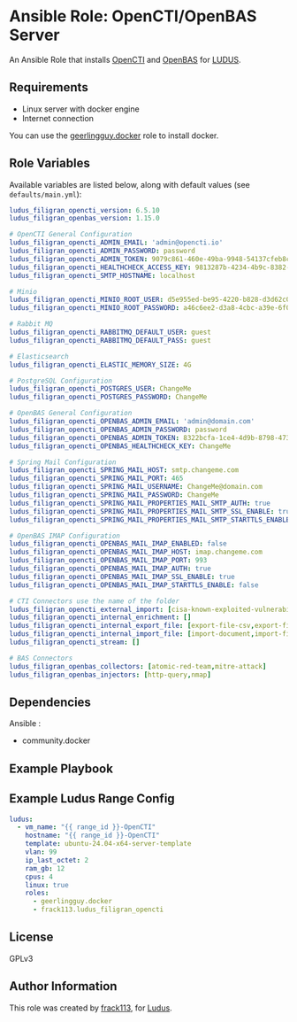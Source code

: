 # Ansible Role: OpenCTI/OpenBAS Server

An Ansible Role that installs [OpenCTI](https://docs.opencti.io/latest/) and [OpenBAS](https://docs.openbas.io/latest/) for [LUDUS](https://ludus.cloud/).

## Requirements

- Linux server with docker engine
- Internet connection

You can use the [geerlingguy.docker](https://galaxy.ansible.com/ui/standalone/roles/geerlingguy/docker/) role to install docker.

## Role Variables

Available variables are listed below, along with default values (see `defaults/main.yml`):

```yaml
ludus_filigran_opencti_version: 6.5.10
ludus_filigran_openbas_version: 1.15.0

# OpenCTI General Configuration
ludus_filigran_opencti_ADMIN_EMAIL: 'admin@opencti.io'
ludus_filigran_opencti_ADMIN_PASSWORD: password
ludus_filigran_opencti_ADMIN_TOKEN: 9079c861-460e-49ba-9948-54137cfeb8ca
ludus_filigran_opencti_HEALTHCHECK_ACCESS_KEY: 9813287b-4234-4b9c-8382-73938f640455
ludus_filigran_opencti_SMTP_HOSTNAME: localhost

# Minio
ludus_filigran_opencti_MINIO_ROOT_USER: d5e955ed-be95-4220-b828-d3d62c00cab3
ludus_filigran_opencti_MINIO_ROOT_PASSWORD: a46c6ee2-d3a8-4cbc-a39e-6f03a1e53524

# Rabbit MQ
ludus_filigran_opencti_RABBITMQ_DEFAULT_USER: guest
ludus_filigran_opencti_RABBITMQ_DEFAULT_PASS: guest

# Elasticsearch
ludus_filigran_opencti_ELASTIC_MEMORY_SIZE: 4G

# PostgreSQL Configuration
ludus_filigran_opencti_POSTGRES_USER: ChangeMe
ludus_filigran_opencti_POSTGRES_PASSWORD: ChangeMe

# OpenBAS General Configuration
ludus_filigran_opencti_OPENBAS_ADMIN_EMAIL: 'admin@domain.com'
ludus_filigran_opencti_OPENBAS_ADMIN_PASSWORD: password
ludus_filigran_opencti_OPENBAS_ADMIN_TOKEN: 8322bcfa-1ce4-4d9b-8798-473381382782
ludus_filigran_opencti_OPENBAS_HEALTHCHECK_KEY: ChangeMe

# Spring Mail Configuration
ludus_filigran_opencti_SPRING_MAIL_HOST: smtp.changeme.com
ludus_filigran_opencti_SPRING_MAIL_PORT: 465
ludus_filigran_opencti_SPRING_MAIL_USERNAME: ChangeMe@domain.com
ludus_filigran_opencti_SPRING_MAIL_PASSWORD: ChangeMe
ludus_filigran_opencti_SPRING_MAIL_PROPERTIES_MAIL_SMTP_AUTH: true
ludus_filigran_opencti_SPRING_MAIL_PROPERTIES_MAIL_SMTP_SSL_ENABLE: true
ludus_filigran_opencti_SPRING_MAIL_PROPERTIES_MAIL_SMTP_STARTTLS_ENABLE: false

# OpenBAS IMAP Configuration
ludus_filigran_opencti_OPENBAS_MAIL_IMAP_ENABLED: false
ludus_filigran_opencti_OPENBAS_MAIL_IMAP_HOST: imap.changeme.com
ludus_filigran_opencti_OPENBAS_MAIL_IMAP_PORT: 993
ludus_filigran_opencti_OPENBAS_MAIL_IMAP_AUTH: true
ludus_filigran_opencti_OPENBAS_MAIL_IMAP_SSL_ENABLE: true
ludus_filigran_opencti_OPENBAS_MAIL_IMAP_STARTTLS_ENABLE: false

# CTI Connectors use the name of the folder
ludus_filigran_opencti_external_import: [cisa-known-exploited-vulnerabilities,mitre]
ludus_filigran_opencti_internal_enrichment: []
ludus_filigran_opencti_internal_export_file: [export-file-csv,export-file-stix,export-file-txt,export-report-pdf,export-ttps-file-navigator]
ludus_filigran_opencti_internal_import_file: [import-document,import-file-misp,import-file-stix,import-file-yara]
ludus_filigran_opencti_stream: []

# BAS Connectors
ludus_filigran_openbas_collectors: [atomic-red-team,mitre-attack]
ludus_filigran_openbas_injectors: [http-query,nmap]
```

## Dependencies

Ansible :

- community.docker

## Example Playbook

## Example Ludus Range Config

```yaml
ludus:
  - vm_name: "{{ range_id }}-OpenCTI"
    hostname: "{{ range_id }}-OpenCTI"
    template: ubuntu-24.04-x64-server-template
    vlan: 99
    ip_last_octet: 2
    ram_gb: 12
    cpus: 4
    linux: true
    roles:
      - geerlingguy.docker
      - frack113.ludus_filigran_opencti
```

## License

[//]: # (If you change the License type, be sure to change the actual LICENSE file as well)
GPLv3

## Author Information

This role was created by [frack113](https://github.com/frack113), for [Ludus](https://ludus.cloud/).
